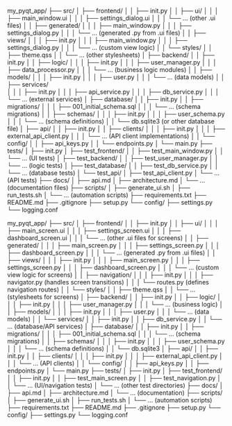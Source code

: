 my_pyqt_app/ 
   ├── src/ 
   │ ├── frontend/ 
   │ │ ├── init.py 
   │ │ ├── ui/ 
   │ │ │ ├── main_window.ui 
   │ │ │ ├── settings_dialog.ui 
   │ │ │ └── ... (other .ui files) 
   │ │ ├── generated/
   │ │ │ ├── main_window.py 
   │ │ │ ├── settings_dialog.py 
   │ │ │ └── ... (generated .py from .ui files) 
   │ │ ├── views/ 
   │ │ │ ├── init.py 
   │ │ │ ├── main_window.py 
   │ │ │ ├── settings_dialog.py 
   │ │ │ └── ... (custom view logic) 
   │ │ └── styles/ 
   │ │ ├── theme.qss 
   │ │ └── ... (other stylesheets) 
   │ ├── backend/ 
   │ │ ├── init.py 
   │ │ ├── logic/ 
   │ │ │ ├── init.py 
   │ │ │ ├── user_manager.py 
   │ │ │ ├── data_processor.py 
   │ │ │ └── ... (business logic modules) 
   │ │ ├── models/ 
   │ │ │ ├── init.py 
   │ │ │ ├── user.py 
   │ │ │ └── ... (data models) 
   │ │ ├── services/  
   │ │ │ ├── init.py 
   │ │ │ ├── api_service.py 
   │ │ │ ├── db_service.py 
   │ │ │ └── ... (external services) 
   │ ├── database/
   │ │ ├── init.py 
   │ │ ├── migrations/ 
   │ │ │ ├── 001_initial_schema.sql 
   │ │ │ └── ... (schema migrations) 
   │ │ ├── schemas/
   │ │ │ ├── init.py 
   │ │ │ ├── user_schema.py 
   │ │ │ └── ... (schema definitions) 
   │ │ └── db.sqlite3 (or other database file) 
   │ ├── api/ 
   │ │ ├── init.py 
   │ │ ├── clients/ 
   │ │ │ ├── init.py 
   │ │ │ ├── external_api_client.py 
   │ │ │ └── ... (API client implementations) 
   │ │ └── config/ 
   │ │ ├── api_keys.py 
   │ │ └── endpoints.py 
   │ └── main.py 
   ├── tests/ 
   │ ├── init.py 
   │ ├── test_frontend/ 
   │ │ ├── test_main_window.py 
   │ │ └── ... (UI tests) 
   │ ├── test_backend/
   │ │ ├── test_user_manager.py 
   │ │ └── ... (logic tests) 
   │ ├── test_database/ 
   │ │ ├── test_db_service.py 
   │ │ └── ... (database tests) 
   │ └── test_api/ 
   │ ├── test_api_client.py 
   │ └── ... (API tests) 
   ├── docs/ 
   │ ├── api.md 
   │ ├── architecture.md 
   │ └── ... (documentation files) 
   ├── scripts/ 
   │ ├── generate_ui.sh 
   │ ├── run_tests.sh 
   │ └── ... (automation scripts) 
   ├── requirements.txt
   ├── README.md 
   ├── .gitignore 
   ├── setup.py 
   └── config/ 
   ├── settings.py 
   └── logging.conf














my_pyqt_app/ 
    ├── src/ 
    │ ├── frontend/ 
    │ │ ├── init.py 
    │ │ ├── ui/ 
    │ │ │ ├── main_screen.ui 
    │ │ │ ├── settings_screen.ui 
    │ │ │ ├── dashboard_screen.ui 
    │ │ │ └── ... (other .ui files for screens) 
    │ │ ├── generated/ 
    │ │ │ ├── main_screen.py 
    │ │ │ ├── settings_screen.py 
    │ │ │ ├── dashboard_screen.py 
    │ │ │ └── ... (generated .py from .ui files) 
    │ │ ├── views/ 
    │ │ │ ├── init.py 
    │ │ │ ├── main_screen.py 
    │ │ │ ├── settings_screen.py 
    │ │ │ ├── dashboard_screen.py 
    │ │ │ └── ... (custom view logic for screens) 
    │ │ ├── navigation/ 
    │ │ │ ├── init.py 
    │ │ │ ├── navigator.py (handles screen transitions) 
    │ │ │ └── routes.py (defines navigation routes) 
    │ │ └── styles/ 
    │ │ ├── theme.qss 
    │ │ └── ... (stylesheets for screens) 
    │ ├── backend/ 
    │ │ ├── init.py 
    │ │ ├── logic/ 
    │ │ │ ├── init.py 
    │ │ │ ├── user_manager.py 
    │ │ │ └── ... (business logic) 
    │ │ ├── models/ 
    │ │ │ ├── init.py 
    │ │ │ ├── user.py 
    │ │ │ └── ... (data models) 
    │ │ └── services/ 
    │ │ ├── init.py 
    │ │ ├── db_service.py 
    │ │ └── ... (database/API services) 
    │ ├── database/ 
    │ │ ├── init.py 
    │ │ ├── migrations/ 
    │ │ │ ├── 001_initial_schema.sql 
    │ │ │ └── ... (schema migrations) 
    │ │ ├── schemas/ 
    │ │ │ ├── init.py 
    │ │ │ ├── user_schema.py 
    │ │ │ └── ... (schema definitions) 
    │ │ └── db.sqlite3 
    │ ├── api/ 
    │ │ ├── init.py 
    │ │ ├── clients/ 
    │ │ │ ├── init.py 
    │ │ │ ├── external_api_client.py 
    │ │ │ └── ... (API clients) 
    │ │ └── config/ 
    │ │ ├── api_keys.py 
    │ │ ├── endpoints.py 
    │ └── main.py 
    ├── tests/ 
    │ ├── init.py 
    │ ├── test_frontend/ 
    │ │ ├── init.py 
    │ │ ├── test_main_screen.py 
    │ │ ├── test_navigation.py 
    │ │ └── ... (UI/navigation tests) 
    │ └── ... (other test directories) 
    ├── docs/ 
    │ ├── api.md 
    │ ├── architecture.md 
    │ └── ... (documentation) 
    ├── scripts/ 
    │ ├── generate_ui.sh 
    │ ├── run_tests.sh 
    │ └── ... (automation scripts) 
    ├── requirements.txt ├── README.md 
    ├── .gitignore 
    ├── setup.py 
    └── config/ 
    ├── settings.py 
    └── logging.conf
